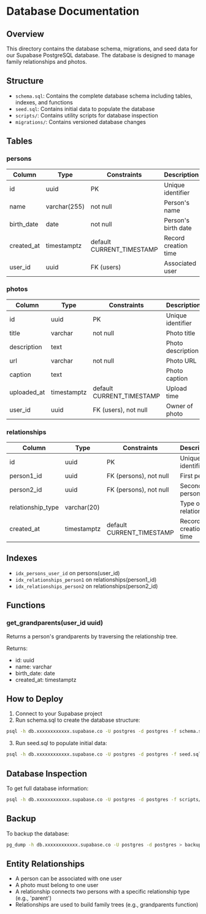# Database Documentation

## Overview

This directory contains the database schema, migrations, and seed data for our Supabase PostgreSQL database. The database is designed to manage family relationships and photos.

## Structure

- `schema.sql`: Contains the complete database schema including tables, indexes, and functions
- `seed.sql`: Contains initial data to populate the database
- `scripts/`: Contains utility scripts for database inspection
- `migrations/`: Contains versioned database changes

## Tables

### persons

| Column      | Type      | Constraints  | Description            |
|-------------|-----------|--------------|------------------------|
| id          | uuid      | PK          | Unique identifier      |
| name        | varchar(255) | not null  | Person's name         |
| birth_date  | date      | not null    | Person's birth date    |
| created_at  | timestamptz | default CURRENT_TIMESTAMP | Record creation time |
| user_id     | uuid      | FK (users)  | Associated user        |

### photos

| Column      | Type      | Constraints  | Description            |
|-------------|-----------|--------------|------------------------|
| id          | uuid      | PK          | Unique identifier      |
| title       | varchar   | not null    | Photo title            |
| description | text      |             | Photo description      |
| url         | varchar   | not null    | Photo URL              |
| caption     | text      |             | Photo caption          |
| uploaded_at | timestamptz | default CURRENT_TIMESTAMP | Upload time |
| user_id     | uuid      | FK (users), not null | Owner of photo |

### relationships

| Column      | Type      | Constraints  | Description            |
|-------------|-----------|--------------|------------------------|
| id          | uuid      | PK          | Unique identifier      |
| person1_id  | uuid      | FK (persons), not null | First person |
| person2_id  | uuid      | FK (persons), not null | Second person |
| relationship_type | varchar(20) |      | Type of relationship   |
| created_at  | timestamptz | default CURRENT_TIMESTAMP | Record creation time |

## Indexes

- `idx_persons_user_id` on persons(user_id)
- `idx_relationships_person1` on relationships(person1_id)
- `idx_relationships_person2` on relationships(person2_id)

## Functions

### get_grandparents(user_id uuid)

Returns a person's grandparents by traversing the relationship tree.

Returns:

- id: uuid
- name: varchar
- birth_date: date
- created_at: timestamptz

## How to Deploy

1. Connect to your Supabase project
2. Run schema.sql to create the database structure:

```bash
psql -h db.xxxxxxxxxxxx.supabase.co -U postgres -d postgres -f schema.sql
```

3. Run seed.sql to populate initial data:

```bash
psql -h db.xxxxxxxxxxxx.supabase.co -U postgres -d postgres -f seed.sql
```

## Database Inspection

To get full database information:

```bash
psql -h db.xxxxxxxxxxxx.supabase.co -U postgres -d postgres -f scripts/get_full_db_info.sql > database_documentation.txt
```

## Backup

To backup the database:

```bash
pg_dump -h db.xxxxxxxxxxxx.supabase.co -U postgres -d postgres > backup.sql
```

## Entity Relationships

- A person can be associated with one user
- A photo must belong to one user
- A relationship connects two persons with a specific relationship type (e.g., 'parent')
- Relationships are used to build family trees (e.g., grandparents function)
